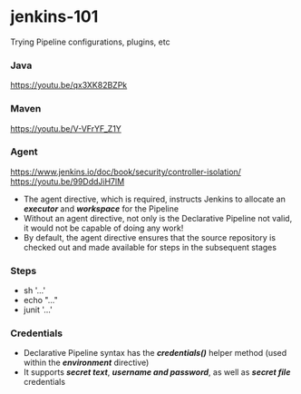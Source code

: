 # jenkins-101

Trying Pipeline configurations, plugins, etc

### Java
https://youtu.be/qx3XK82BZPk

### Maven
https://youtu.be/V-VFrYF_Z1Y

### Agent
https://www.jenkins.io/doc/book/security/controller-isolation/
https://youtu.be/99DddJiH7lM
- The agent directive, which is required, instructs Jenkins to allocate an **_executor_** and _**workspace**_ for the Pipeline 
- Without an agent directive, not only is the Declarative Pipeline not valid, it would not be capable of doing any work!
- By default, the agent directive ensures that the source repository is checked out and made available for steps in the subsequent stages

### Steps
- sh '...'
- echo "..."
- junit '...'

### Credentials
- Declarative Pipeline syntax has the **_credentials()_** helper method (used within the **_environment_** directive)
- It supports **_secret text_**, **_username and password_**, as well as **_secret file_** credentials